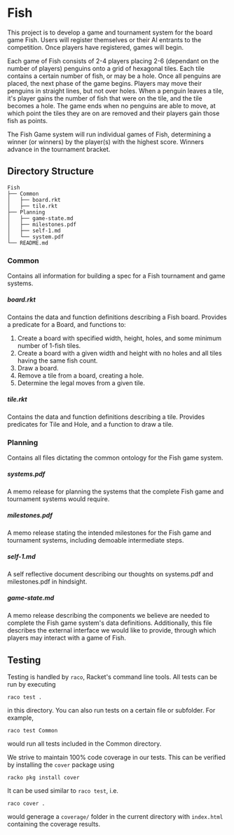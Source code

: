 # Fish
This project is to develop a game and tournament system for the board game Fish. Users will register themselves or their AI entrants to the competition. Once players have registered, games will begin.

Each game of Fish consists of 2-4 players placing 2-6 (dependant on the number of players) penguins onto a grid of hexagonal tiles. Each tile contains a certain number of fish, or may be a hole. Once all penguins are placed, the next phase of the game begins. Players may move their penguins in straight lines, but not over holes. When a penguin leaves a tile, it's player gains the number of fish that were on the tile, and the tile becomes a hole. The game ends when no penguins are able to move, at which point the tiles they are on are removed and their players gain those fish as points.

The Fish Game system will run individual games of Fish, determining a winner (or winners) by the player(s) with the highest score. Winners advance in the tournament bracket.

## Directory Structure
```
Fish
├── Common
│   ├── board.rkt
│   ├── tile.rkt
├── Planning
│   ├── game-state.md
│   ├── milestones.pdf
│   ├── self-1.md
│   └── system.pdf
└── README.md
```

### Common
Contains all information for building a spec for a Fish tournament and game systems.

##### board.rkt
Contains the data and function definitions describing a Fish board.
Provides a predicate for a Board, and functions to:
 1. Create a board with specified width, height, holes, and some minimum number of 1-fish tiles.
 2. Create a board with a given width and height with no holes and all tiles having the same fish count.
 3. Draw a board.
 4. Remove a tile from a board, creating a hole.
 5. Determine the legal moves from a given tile.

##### tile.rkt
Contains the data and function definitions describing a tile.
Provides predicates for Tile and Hole, and a function to draw a tile.

### Planning
Contains all files dictating the common ontology for the Fish game system.

##### systems.pdf
A memo release for planning the systems that the complete Fish game and tournament systems would require.

##### milestones.pdf
A memo release stating the intended milestones for the Fish game and tournament systems, including demoable intermediate steps.

##### self-1.md
A self reflective document describing our thoughts on systems.pdf and milestones.pdf in hindsight.

##### game-state.md
A memo release describing the components we believe are needed to complete the Fish game system's data definitions. Additionally, this file describes the external interface we would like to provide, through which players may interact with a game of Fish.

## Testing

Testing is handled by `raco`, Racket's command line tools. All tests can be run by executing
```
raco test .
```
in this directory. You can also run tests on a certain file or subfolder. For example,
```
raco test Common
```
would run all tests included in the Common directory.

We strive to maintain 100% code coverage in our tests. This can be verified by installing the `cover` package using
```
racko pkg install cover
```
It can be used similar to `raco test`, i.e.
```
raco cover .
```
would generage a `coverage/` folder in the current directory with `index.html` containing the coverage results.

